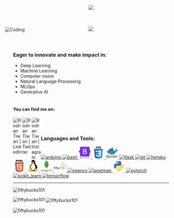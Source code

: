 <div>
<p align="center">
  <img src="https://capsule-render.vercel.app/api?type=waving&color=gradient&height=60&section=header"/>
</p>
</div>

<h1 align="center">
  <a href="https://git.io/typing-svg">
    <img src="https://readme-typing-svg.herokuapp.com/?font=noto+sans&color=37A67C&duration=3000&center=true&vCenter=true&lines=Hello,+There!+%F0%9F%91%8B;I+am+Roshan+Tiwari.;An+AI+Dreamer!;Nice+to+meet+you!&center=true&size=30">
  </a>
</h1>
<img align="right" alt="Coding" width="400" src="https://cdn.dribbble.com/users/1162077/screenshots/3848914/programmer.gif" style="position: relative; top: -40px; left: -130px;">
<br>

### Eager to innovate and make impact in:
* Deep Learning
* Machine Learning
* Computer vision 
* Natural Language Processing
* MLOps
* Generative AI

<h1>
</h1>

#### You can find me on: 

[<img align="left" alt="Roshan Tiwari | LinkedIn" width="30px" src="https://img.icons8.com/color/48/000000/linkedin.png" />](https://www.linkedin.com/in/laddu-roshan-tiwari)
[<img align="left" alt="Roshan Tiwari | Twitter" width="30px" src="https://img.icons8.com/fluent/48/000000/twitter.png" />](https://twitter.com/BucksFifty05)
[<img align="left" alt="Roshan Tiwari | Instagram" width="30px" src="https://img.icons8.com/fluent/48/000000/instagram-new.png" />]([https://www.instagram.com/laddu_roshan/])

<br>
<br>

<h3 align="left">Languages and Tools:</h3>
<p align="left"> <a href="https://www.arduino.cc/" target="_blank"> <img src="https://cdn.worldvectorlogo.com/logos/arduino-1.svg" alt="arduino" width="40" height="40"/> </a> <a href="https://www.gnu.org/software/bash/" target="_blank"> <img src="https://www.vectorlogo.zone/logos/gnu_bash/gnu_bash-icon.svg" alt="bash" width="40" height="40"/> </a> <a href="https://getbootstrap.com" target="_blank"> <img src="https://raw.githubusercontent.com/devicons/devicon/master/icons/bootstrap/bootstrap-plain-wordmark.svg" alt="bootstrap" width="40" height="40"/> </a> <a href="https://www.w3schools.com/css/" target="_blank"> <img src="https://raw.githubusercontent.com/devicons/devicon/master/icons/css3/css3-original-wordmark.svg" alt="css3" width="40" height="40"/> </a> <a href="https://www.docker.com/" target="_blank"> <img src="https://raw.githubusercontent.com/devicons/devicon/master/icons/docker/docker-original-wordmark.svg" alt="docker" width="40" height="40"/> </a> <a href="https://flask.palletsprojects.com/" target="_blank"> <img src="https://www.vectorlogo.zone/logos/pocoo_flask/pocoo_flask-icon.svg" alt="flask" width="40" height="40"/> </a> <a href="https://git-scm.com/" target="_blank"> <img src="https://www.vectorlogo.zone/logos/git-scm/git-scm-icon.svg" alt="git" width="40" height="40"/> </a> <a href="https://heroku.com" target="_blank"> <img src="https://www.vectorlogo.zone/logos/heroku/heroku-icon.svg" alt="heroku" width="40" height="40"/> </a> <a href="https://www.w3.org/html/" target="_blank"> <img src="https://raw.githubusercontent.com/devicons/devicon/master/icons/html5/html5-original-wordmark.svg" alt="html5" width="40" height="40"/> </a> <a href="https://www.linux.org/" target="_blank"> <img src="https://raw.githubusercontent.com/devicons/devicon/master/icons/linux/linux-original.svg" alt="linux" width="40" height="40"/> </a> <a href="https://www.mongodb.com/" target="_blank"> <img src="https://raw.githubusercontent.com/devicons/devicon/master/icons/mongodb/mongodb-original-wordmark.svg" alt="mongodb" width="40" height="40"/> </a> <a href="https://www.mysql.com/" target="_blank"> <img src="https://raw.githubusercontent.com/devicons/devicon/master/icons/mysql/mysql-original-wordmark.svg" alt="mysql" width="40" height="40"/> </a> <a href="https://opencv.org/" target="_blank"> <img src="https://www.vectorlogo.zone/logos/opencv/opencv-icon.svg" alt="opencv" width="40" height="40"/> </a> <a href="https://postman.com" target="_blank"> <img src="https://www.vectorlogo.zone/logos/getpostman/getpostman-icon.svg" alt="postman" width="40" height="40"/> </a> <a href="https://www.python.org" target="_blank"> <img src="https://raw.githubusercontent.com/devicons/devicon/master/icons/python/python-original.svg" alt="python" width="40" height="40"/> </a> <a href="https://pytorch.org/" target="_blank"> <img src="https://www.vectorlogo.zone/logos/pytorch/pytorch-icon.svg" alt="pytorch" width="40" height="40"/> </a> <a href="https://scikit-learn.org/" target="_blank"> <img src="https://upload.wikimedia.org/wikipedia/commons/0/05/Scikit_learn_logo_small.svg" alt="scikit_learn" width="40" height="40"/> </a> <a href="https://www.tensorflow.org" target="_blank"> <img src="https://www.vectorlogo.zone/logos/tensorflow/tensorflow-icon.svg" alt="tensorflow" width="40" height="40"/> </a> </p>

<hr>

<p align="left"> <img src="https://komarev.com/ghpvc/?username=fiftybucks101&label=Profile%20views&color=0e75b6&style=flat" alt="fiftybucks101" /> </p>

<!-- <p align="left"> <a href="https://github.com/ryo-ma/github-profile-trophy"><img src="https://github-profile-trophy.vercel.app/?username=fiftybucks101" alt="fiftybucks101" /></a> </p> -->


<p><img align="left" src="https://github-readme-stats.vercel.app/api/top-langs?username=fiftybucks101&show_icons=true&locale=en&layout=compact" alt="fiftybucks101" /></p>

<p>&nbsp;<img align="center" src="https://github-readme-stats.vercel.app/api?username=fiftybucks101&show_icons=true&locale=en" alt="fiftybucks101" /></p>

<p><img align="center" src="https://github-readme-streak-stats.herokuapp.com/?user=fiftybucks101&" alt="fiftybucks101" /></p>


  
 

